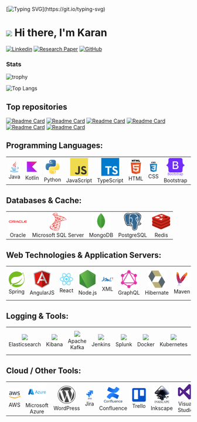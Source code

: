 [![Typing SVG](https://readme-typing-svg.herokuapp.com?font=Courier+new&color=%23808080&size=40&width=800&duration=6969&lines=Explore+my+GitHub+profile!)](https://git.io/typing-svg)

# <img src="https://media1.tenor.com/m/A15H8E1VUh8AAAAC/github-cat.gif" width="27px"> Hi there, I'm Karan

[![Linkedin](https://img.shields.io/badge/LinkedIn-blue?style=for-the-badge&logo=linkedin&labelColor=blue&link=https://www.linkedin.com/in/karan-m/)](https://www.linkedin.com/in/karan-m/)
[![Research Paper](https://img.shields.io/badge/Research%20Paper-black?style=for-the-badge&logo=read-the-docs&logoColor=white&link=http://www.ijmetmr.com/olapril2015/MKaran-TVamshi-NPruneeth-TPremchender-26.pdf)](http://www.ijmetmr.com/olapril2015/MKaran-TVamshi-NPruneeth-TPremchender-26.pdf)
[![GitHub](https://img.shields.io/badge/GitHub-black?style=for-the-badge&logo=github&logoColor=white&link=https://github.com/super-su-msy)](https://github.com/super-su-msy)

### Stats
![trophy](https://github-profile-trophy.vercel.app/?username=super-su-msy&theme=gruvbox)

<!-- ![stats](https://github-readme-stats.vercel.app/api?username=super-su-msy&show_icons=true&theme=radical)  -->

![Top Langs](https://github-readme-stats.vercel.app/api/top-langs/?username=super-su-msy&layout=compact&show_icons=true&title_color=fff&icon_color=79ff97&text_color=9f9f9f&bg_color=151515)

## Top repositories
[![Readme Card](https://github-readme-stats.vercel.app/api/pin/?username=super-su-msy&repo=All_Spring_Stuff&theme=github_dark)](https://github.com/super-su-msy/All_Spring_Stuff)
[![Readme Card](https://github-readme-stats.vercel.app/api/pin/?username=super-su-msy&repo=Flask-Mongo-Docker&theme=github_dark)](https://github.com/super-su-msy/Flask-Mongo-Docker)
[![Readme Card](https://github-readme-stats.vercel.app/api/pin/?username=super-su-msy&repo=5303-Adv-Database&theme=github_dark)](https://github.com/super-su-msy/5303-Adv-Database)
[![Readme Card](https://github-readme-stats.vercel.app/api/pin/?username=super-su-msy&repo=React-Redux-App&theme=github_dark)](https://github.com/super-su-msy/React-Redux-App)
[![Readme Card](https://github-readme-stats.vercel.app/api/pin/?username=super-su-msy&repo=Angular-Projects&theme=github_dark)](https://github.com/super-su-msy/Angular-Projects)
[![Readme Card](https://github-readme-stats.vercel.app/api/pin/?username=super-su-msy&repo=Excel_Apache_POI&theme=github_dark)](https://github.com/super-su-msy/Excel_Apache_POI)

## Programming Languages:

<table>
  <tr>
    <td align="center">
      <img width="50px" src="https://raw.githubusercontent.com/devicons/devicon/master/icons/java/java-original.svg"><br>
      Java
    </td>
    <td align="center">
      <img width="50px" src="https://raw.githubusercontent.com/devicons/devicon/master/icons/kotlin/kotlin-original.svg"><br>
      Kotlin
    </td>
    <td align="center">
      <img width="50px" src="https://github.com/devicons/devicon/raw/master/icons/python/python-original.svg"><br>
      Python
    </td>
    <td align="center">
      <img width="50px" src="https://raw.githubusercontent.com/devicons/devicon/master/icons/javascript/javascript-original.svg"><br>
      JavaScript
    </td>
    <td align="center">
      <img width="50px" src="https://raw.githubusercontent.com/devicons/devicon/master/icons/typescript/typescript-original.svg"><br>
      TypeScript
    </td>
    <td align="center">
      <img width="50px" src="https://raw.githubusercontent.com/devicons/devicon/master/icons/html5/html5-original-wordmark.svg"><br>
      HTML
    </td>
    <td align="center">
      <img width="50px" src="https://raw.githubusercontent.com/devicons/devicon/master/icons/css3/css3-original-wordmark.svg"><br>
      CSS
    </td>
    <td align="center">
      <img width="50px" src="https://raw.githubusercontent.com/devicons/devicon/master/icons/bootstrap/bootstrap-plain-wordmark.svg"><br>
      Bootstrap
    </td>
    <td align="center">
      <img width="50px" src="https://raw.githubusercontent.com/devicons/devicon/master/icons/c/c-original.svg"><br>
      C
    </td>
    <td align="center">
      <img width="50px" src="https://github.com/devicons/devicon/raw/master/icons/linux/linux-original.svg"><br>
      Linux
    </td>
  </tr>
</table>

## Databases & Cache:

<table>
  <tr>
    <td align="center">
      <img width="50px" src="https://raw.githubusercontent.com/devicons/devicon/master/icons/oracle/oracle-original.svg"><br>
      Oracle
    </td>
    <td align="center">
      <img width="50px" src="https://raw.githubusercontent.com/devicons/devicon/master/icons/microsoftsqlserver/microsoftsqlserver-plain.svg"><br>
      Microsoft SQL Server
    </td>
    <td align="center">
      <img width="50px" src="https://raw.githubusercontent.com/devicons/devicon/master/icons/mongodb/mongodb-original.svg"><br>
      MongoDB
    </td>
    <td align="center">
      <img width="50px" src="https://raw.githubusercontent.com/devicons/devicon/master/icons/postgresql/postgresql-original.svg"><br>
      PostgreSQL
    </td>
    <td align="center">
      <img width="50px" src="https://raw.githubusercontent.com/devicons/devicon/master/icons/redis/redis-original.svg"><br>
      Redis
    </td>
  </tr>
</table>

## Web Technologies & Application Servers:

<table>
  <tr>
    <td align="center">
      <img width="50px" src="https://raw.githubusercontent.com/devicons/devicon/master/icons/spring/spring-original.svg"><br>
      Spring
    </td>
    <td align="center">
      <img width="50px" src="https://raw.githubusercontent.com/devicons/devicon/master/icons/angularjs/angularjs-original.svg"><br>
      AngularJS
    </td>
    <td align="center">
      <img width="50px" src="https://raw.githubusercontent.com/devicons/devicon/master/icons/react/react-original.svg"><br>
      React
    </td>
    <td align="center">
      <img width="50px" src="https://raw.githubusercontent.com/devicons/devicon/master/icons/nodejs/nodejs-original.svg"><br>
      Node.js
    </td>
    <td align="center">
      <img width="50px" src="https://raw.githubusercontent.com/devicons/devicon/master/icons/xml/xml-original.svg"><br>
      XML
    </td>
    <td align="center">
      <img width="50px" src="https://raw.githubusercontent.com/devicons/devicon/master/icons/graphql/graphql-plain.svg"><br>
      GraphQL
    </td>
    <td align="center">
      <img width="50px" src="https://raw.githubusercontent.com/devicons/devicon/master/icons/hibernate/hibernate-original.svg"><br>
      Hibernate
    </td>
    <td align="center">
      <img width="50px" src="https://github.com/devicons/devicon/raw/master/icons/maven/maven-original.svg"><br>
      Maven
    </td>
    <td align="center">
      <img width="50px" src="https://github.com/devicons/devicon/raw/master/icons/gradle/gradle-original-wordmark.svg"><br>
      Gradle
    </td>
    <td align="center">
      <img width="50px" src="https://raw.githubusercontent.com/devicons/devicon/master/icons/junit/junit-original.svg"><br>
      JUnit, Mockito
    </td>
    <td align="center">
      <img width="50px" src="https://raw.githubusercontent.com/devicons/devicon/master/icons/cucumber/cucumber-plain.svg"><br>
      Cucumber
    </td>
    <td align="center">
      <img width="50px" src="https://raw.githubusercontent.com/devicons/devicon/master/icons/apache/apache-original-wordmark.svg"><br>
      Apache
    </td>
    <td align="center">
      <img width="50px" src="https://raw.githubusercontent.com/devicons/devicon/master/icons/nginx/nginx-original.svg"><br>
      Nginx
    </td>
    <td align="center">
      <img width="50px" src="https://raw.githubusercontent.com/devicons/devicon/master/icons/npm/npm-original-wordmark.svg"><br>
      Npm
    </td>
    <td align="center">
      <img width="50px" src="https://raw.githubusercontent.com/devicons/devicon/master/icons/yarn/yarn-original.svg"><br>
      Yarn
    </td>
  </tr>
</table>

## Logging & Tools:

<table>
  <tr>
    <td align="center">
      <img width="50px" src="https://img.icons8.com/color/452/elasticsearch.png"><br>
      Elasticsearch
    </td>
    <td align="center">
      <img width="50px" src="https://img.icons8.com/color/452/kibana.png"><br>
      Kibana
    </td>
    <td align="center">
      <img width="50px" src="https://upload.wikimedia.org/wikipedia/commons/0/0a/Apache_kafka-icon.svg"><br>
      Apache Kafka
    </td>
    <td align="center">
      <img width="50px" src="https://img.icons8.com/color/452/jenkins.png"><br>
      Jenkins
    </td>
    <td align="center">
      <img width="50px" src="https://img.icons8.com/color/452/splunk.png"><br>
      Splunk
    </td>
    <td align="center">
      <img width="50px" src="https://img.icons8.com/color/452/docker.png"><br>
      Docker
    </td>
    <td align="center">
      <img width="50px" src="https://img.icons8.com/color/452/kubernetes.png"><br>
      Kubernetes
    </td>
    <td align="center">
      <img width="50px" src="https://seeklogo.com/images/D/datadog-logo-7E553203A0-seeklogo.com.png"><br>
      Datadog
    </td>
    <td align="center">
      <img width="50px" src="https://seeklogo.com/images/P/postman-logo-F43375A2EB-seeklogo.com.png"><br>
      Postman
    </td>
    <td align="center">
      <img width="50px" src="https://raw.githubusercontent.com/devicons/devicon/master/icons/jquery/jquery-original.svg"><br>
      jQuery
    </td>
    <td align="center">
      <img width="50px" src="https://raw.githubusercontent.com/devicons/devicon/master/icons/vim/vim-original.svg"><br>
      Vim
    </td>
    <td align="center">
      <img width="50px" src="https://seeklogo.com/images/N/new-relic-logo-E7CC1E9143-seeklogo.com.png"><br>
      New Relic
    </td>
    <td align="center">
      <img width="50px" src="https://raw.githubusercontent.com/devicons/devicon/master/icons/sonarqube/sonarqube-original.svg"><br>
      SonarQube
    </td>
    <td align="center">
      <img width="50px" src="https://raw.githubusercontent.com/devicons/devicon/master/icons/prisma/prisma-original-wordmark.svg"><br>
      Prisma
    </td>
  </tr>
</table>

## Cloud / Other Tools:

<table>
  <tr>
    <td align="center">
      <img width="50px" src="https://github.com/devicons/devicon/raw/master/icons/amazonwebservices/amazonwebservices-original-wordmark.svg"><br>
      AWS
    </td>
    <td align="center">
      <img width="50px" src="https://github.com/devicons/devicon/raw/master/icons/azure/azure-original-wordmark.svg"><br>
      Microsoft Azure
    </td>
    <td align="center">
      <img width="50px" src="https://github.com/devicons/devicon/raw/master/icons/wordpress/wordpress-plain.svg"><br>
      WordPress
    </td>
    <td align="center">
      <img width="50px" src="https://github.com/devicons/devicon/raw/master/icons/jira/jira-original-wordmark.svg"><br>
      Jira
    </td>
    <td align="center">
      <img width="50px" src="https://github.com/devicons/devicon/raw/master/icons/confluence/confluence-original-wordmark.svg"><br>
      Confluence
    </td>
    <td align="center">
      <img width="50px" src="https://github.com/devicons/devicon/raw/master/icons/trello/trello-plain.svg"><br>
      Trello
    </td>
    <td align="center">
      <img width="50px" src="https://github.com/devicons/devicon/raw/master/icons/inkscape/inkscape-original-wordmark.svg"><br>
      Inkscape
    </td>
    <td align="center">
      <img width="50px" src="https://raw.githubusercontent.com/devicons/devicon/master/icons/visualstudio/visualstudio-plain.svg"><br>
      Visual Studio
    </td>
    <td align="center">
      <img width="50px" src="https://www.freeiconspng.com/uploads/powershell-icon-3.png"><br>
      PowerShell
    </td>
    <td align="center">
      <img width="50px" src="https://cdn.freebiesupply.com/logos/large/2x/eclipse-11-logo-png-transparent.png"><br>
      Eclipse
    </td>
  </tr>
</table>